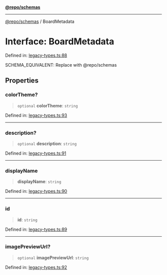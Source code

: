 [**@repo/schemas**](../README.md)

***

[@repo/schemas](../globals.md) / BoardMetadata

# Interface: BoardMetadata

Defined in: [legacy-types.ts:88](https://github.com/alexqguo/drinking-board-game-v3/blob/675bd7febb3071dfc3dca88ee4e9928e0ed24aab/packages/schemas/src/legacy-types.ts#L88)

SCHEMA_EQUIVALENT: Replace with @repo/schemas

## Properties

### colorTheme?

> `optional` **colorTheme**: `string`

Defined in: [legacy-types.ts:93](https://github.com/alexqguo/drinking-board-game-v3/blob/675bd7febb3071dfc3dca88ee4e9928e0ed24aab/packages/schemas/src/legacy-types.ts#L93)

***

### description?

> `optional` **description**: `string`

Defined in: [legacy-types.ts:91](https://github.com/alexqguo/drinking-board-game-v3/blob/675bd7febb3071dfc3dca88ee4e9928e0ed24aab/packages/schemas/src/legacy-types.ts#L91)

***

### displayName

> **displayName**: `string`

Defined in: [legacy-types.ts:90](https://github.com/alexqguo/drinking-board-game-v3/blob/675bd7febb3071dfc3dca88ee4e9928e0ed24aab/packages/schemas/src/legacy-types.ts#L90)

***

### id

> **id**: `string`

Defined in: [legacy-types.ts:89](https://github.com/alexqguo/drinking-board-game-v3/blob/675bd7febb3071dfc3dca88ee4e9928e0ed24aab/packages/schemas/src/legacy-types.ts#L89)

***

### imagePreviewUrl?

> `optional` **imagePreviewUrl**: `string`

Defined in: [legacy-types.ts:92](https://github.com/alexqguo/drinking-board-game-v3/blob/675bd7febb3071dfc3dca88ee4e9928e0ed24aab/packages/schemas/src/legacy-types.ts#L92)
